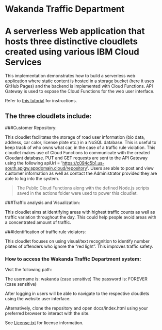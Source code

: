 # Wakanda Traffic Department

# A serverless Web application that hosts three distinctive cloudlets created using various IBM Cloud Services
This implementation demonstrates how to build a serverless web application where static content is hosted in a storage bucket (here it uses GitHub Pages) and the backend is implemented with Cloud Functions. 
API Gateway is used to expose the Cloud Functions for the web user interface.

Refer to [this tutorial](https://console.bluemix.net/docs/solution-tutorials/serverless-api-webapp.html) for instructions.


## The three cloudlets include:

###Customer Repository:

This cloudlet facilitates the storage of road user information (bio data, address, car color, license plate etc.) in a NoSQL database. This is useful to keep track of who owns what car, in the case of a traffic rule violation. 
This cloudlet makes use of Cloud Functions to communicate with the created Cloudant database. PUT and GET requests are sent to the API Gateway using the following apiUrl = 'https://c094c5b1.us-south.apigw.appdomain.cloud/repository'. 
Users are able to post and view customer information as well as contact the Administrator provided they are able to log into the system.

> The Public Cloud Functions along with the defined Node.js scripts saved in the actions folder were used to power this cloudlet.

###Traffic analysis and Visualization:

This cloudlet aims at identifying areas with highest traffic counts as well as traffic variation throughout the day. This could help people avoid areas with a concentrated amount of traffic.



###Identification of traffic rule violators:

This cloudlet focuses on using visual/text recognition to identify number plates of offenders who ignore the “red light”. This improves traffic safety.



### How to access the Wakanda Traffic Department system:

Visit the following path:

The username is: wakanda 		(case sensitive)
The password is: FOREVER 	(case sensitive)

After logging in users will be able to navigate to the respective cloudlets using the website user interface.

Alternatively, clone the repository and open docs/index.html using your preferred browser to interact with the site.




See [License.txt](License.txt) for license information.
